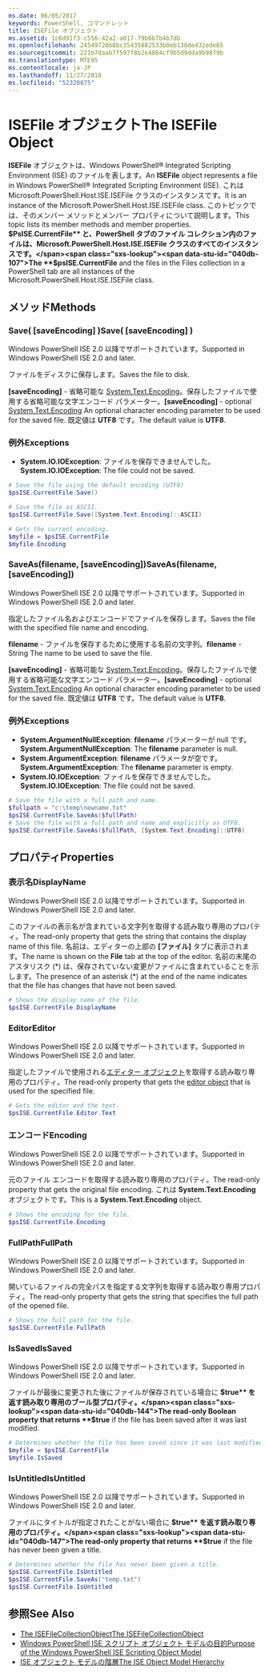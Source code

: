 ```yaml
---
ms.date: 06/05/2017
keywords: PowerShell, コマンドレット
title: ISEFile オブジェクト
ms.assetid: 1c6d91f3-c556-42a2-a017-79b6b7b4b7db
ms.openlocfilehash: 24549720b8bc35435882533b0eb138de432ede65
ms.sourcegitcommit: 221b7daab7f597f8b2e4864cf9b5d9dda9b9879b
ms.translationtype: MTE95
ms.contentlocale: ja-JP
ms.lasthandoff: 11/27/2018
ms.locfileid: "52320875"
---
```

# <a name="the-isefile-object"></a><span data-ttu-id="040db-103">ISEFile オブジェクト</span><span class="sxs-lookup"><span data-stu-id="040db-103">The ISEFile Object</span></span>

<span data-ttu-id="040db-104">**ISEFile** オブジェクトは、Windows PowerShell® Integrated Scripting Environment (ISE) のファイルを表します。</span><span class="sxs-lookup"><span data-stu-id="040db-104">An **ISEFile** object represents a file in Windows PowerShell® Integrated Scripting Environment (ISE).</span></span> <span data-ttu-id="040db-105">これは Microsoft.PowerShell.Host.ISE.ISEFile クラスのインスタンスです。</span><span class="sxs-lookup"><span data-stu-id="040db-105">It is an instance of the Microsoft.PowerShell.Host.ISE.ISEFile class.</span></span> <span data-ttu-id="040db-106">このトピックでは、そのメンバー メソッドとメンバー プロパティについて説明します。</span><span class="sxs-lookup"><span data-stu-id="040db-106">This topic lists its member methods and member properties.</span></span> <span data-ttu-id="040db-107">**$PsISE.CurrentFile** と、PowerShell タブのファイル コレクション内のファイルは、Microsoft.PowerShell.Host.ISE.ISEFile クラスのすべてのインスタンスです。</span><span class="sxs-lookup"><span data-stu-id="040db-107">The **$psISE.CurrentFile** and the files in the Files collection in a PowerShell tab are all instances of the Microsoft.PowerShell.Host.ISE.ISEFile class.</span></span>

## <a name="methods"></a><span data-ttu-id="040db-108">メソッド</span><span class="sxs-lookup"><span data-stu-id="040db-108">Methods</span></span>

### <a name="save-saveencoding-"></a><span data-ttu-id="040db-109">Save\( \[saveEncoding\] \)</span><span class="sxs-lookup"><span data-stu-id="040db-109">Save\( \[saveEncoding\] \)</span></span>

<span data-ttu-id="040db-110">Windows PowerShell ISE 2.0 以降でサポートされています。</span><span class="sxs-lookup"><span data-stu-id="040db-110">Supported in Windows PowerShell ISE 2.0 and later.</span></span>

<span data-ttu-id="040db-111">ファイルをディスクに保存します。</span><span class="sxs-lookup"><span data-stu-id="040db-111">Saves the file to disk.</span></span>

<span data-ttu-id="040db-112">**\[saveEncoding\]** - 省略可能な [System.Text.Encoding](https://msdn.microsoft.com/library/system.text.encoding.aspx)。保存したファイルで使用する省略可能な文字エンコード パラメーター。</span><span class="sxs-lookup"><span data-stu-id="040db-112">**\[saveEncoding\]** - optional [System.Text.Encoding](https://msdn.microsoft.com/library/system.text.encoding.aspx) An optional character encoding parameter to be used for the saved file.</span></span> <span data-ttu-id="040db-113">既定値は **UTF8** です。</span><span class="sxs-lookup"><span data-stu-id="040db-113">The default value is **UTF8**.</span></span>

### <a name="exceptions"></a><span data-ttu-id="040db-114">例外</span><span class="sxs-lookup"><span data-stu-id="040db-114">Exceptions</span></span>

- <span data-ttu-id="040db-115">**System.IO.IOException**: ファイルを保存できませんでした。</span><span class="sxs-lookup"><span data-stu-id="040db-115">**System.IO.IOException**: The file could not be saved.</span></span>

```powershell
# Save the file using the default encoding (UTF8)
$psISE.CurrentFile.Save()

# Save the file as ASCII.
$psISE.CurrentFile.Save([System.Text.Encoding]::ASCII)

# Gets the current encoding.
$myfile = $psISE.CurrentFile
$myfile.Encoding
```

### <a name="saveasfilename-saveencoding"></a><span data-ttu-id="040db-116">SaveAs\(filename, \[saveEncoding\]\)</span><span class="sxs-lookup"><span data-stu-id="040db-116">SaveAs\(filename, \[saveEncoding\]\)</span></span>

<span data-ttu-id="040db-117">Windows PowerShell ISE 2.0 以降でサポートされています。</span><span class="sxs-lookup"><span data-stu-id="040db-117">Supported in Windows PowerShell ISE 2.0 and later.</span></span>

<span data-ttu-id="040db-118">指定したファイル名およびエンコードでファイルを保存します。</span><span class="sxs-lookup"><span data-stu-id="040db-118">Saves the file with the specified file name and encoding.</span></span>

<span data-ttu-id="040db-119">**filename** - ファイルを保存するために使用する名前の文字列。</span><span class="sxs-lookup"><span data-stu-id="040db-119">**filename** - String The name to be used to save the file.</span></span>

<span data-ttu-id="040db-120">**\[saveEncoding\]** - 省略可能な [System.Text.Encoding](https://msdn.microsoft.com/library/system.text.encoding.aspx)。保存したファイルで使用する省略可能な文字エンコード パラメーター。</span><span class="sxs-lookup"><span data-stu-id="040db-120">**\[saveEncoding\]** - optional [System.Text.Encoding](https://msdn.microsoft.com/library/system.text.encoding.aspx) An optional character encoding parameter to be used for the saved file.</span></span> <span data-ttu-id="040db-121">既定値は **UTF8** です。</span><span class="sxs-lookup"><span data-stu-id="040db-121">The default value is **UTF8**.</span></span>

### <a name="exceptions"></a><span data-ttu-id="040db-122">例外</span><span class="sxs-lookup"><span data-stu-id="040db-122">Exceptions</span></span>

- <span data-ttu-id="040db-123">**System.ArgumentNullException**: **filename** パラメーターが null です。</span><span class="sxs-lookup"><span data-stu-id="040db-123">**System.ArgumentNullException**: The **filename** parameter is null.</span></span>
- <span data-ttu-id="040db-124">**System.ArgumentException**: **filename** パラメータが空です。</span><span class="sxs-lookup"><span data-stu-id="040db-124">**System.ArgumentException**: The **filename** parameter is empty.</span></span>
- <span data-ttu-id="040db-125">**System.IO.IOException**: ファイルを保存できませんでした。</span><span class="sxs-lookup"><span data-stu-id="040db-125">**System.IO.IOException**: The file could not be saved.</span></span>

```powershell
# Save the file with a full path and name.
$fullpath = "c:\temp\newname.txt"
$psISE.CurrentFile.SaveAs($fullPath)
# Save the file with a full path and name and explicitly as UTF8.
$psISE.CurrentFile.SaveAs($fullPath, [System.Text.Encoding]::UTF8)
```

## <a name="properties"></a><span data-ttu-id="040db-126">プロパティ</span><span class="sxs-lookup"><span data-stu-id="040db-126">Properties</span></span>

### <a name="displayname"></a><span data-ttu-id="040db-127">表示名</span><span class="sxs-lookup"><span data-stu-id="040db-127">DisplayName</span></span>

<span data-ttu-id="040db-128">Windows PowerShell ISE 2.0 以降でサポートされています。</span><span class="sxs-lookup"><span data-stu-id="040db-128">Supported in Windows PowerShell ISE 2.0 and later.</span></span>

<span data-ttu-id="040db-129">このファイルの表示名が含まれている文字列を取得する読み取り専用のプロパティ。</span><span class="sxs-lookup"><span data-stu-id="040db-129">The read-only property that gets the string that contains the display name of this file.</span></span> <span data-ttu-id="040db-130">名前は、エディターの上部の **[ファイル]** タブに表示されます。</span><span class="sxs-lookup"><span data-stu-id="040db-130">The name is shown on the **File** tab at the top of the editor.</span></span> <span data-ttu-id="040db-131">名前の末尾のアスタリスク \(\*\) は、保存されていない変更がファイルに含まれていることを示します。</span><span class="sxs-lookup"><span data-stu-id="040db-131">The presence of an asterisk \(\*\) at the end of the name indicates that the file has changes that have not been saved.</span></span>

```powershell
# Shows the display name of the file.
$psISE.CurrentFile.DisplayName
```

### <a name="editor"></a><span data-ttu-id="040db-132">Editor</span><span class="sxs-lookup"><span data-stu-id="040db-132">Editor</span></span>

<span data-ttu-id="040db-133">Windows PowerShell ISE 2.0 以降でサポートされています。</span><span class="sxs-lookup"><span data-stu-id="040db-133">Supported in Windows PowerShell ISE 2.0 and later.</span></span>

<span data-ttu-id="040db-134">指定したファイルで使用される[エディター オブジェクト](The-ISEEditor-Object.md)を取得する読み取り専用のプロパティ。</span><span class="sxs-lookup"><span data-stu-id="040db-134">The read-only property that gets the [editor object](The-ISEEditor-Object.md) that is used for the specified file.</span></span>

```powershell
# Gets the editor and the text.
$psISE.CurrentFile.Editor.Text
```

### <a name="encoding"></a><span data-ttu-id="040db-135">エンコード</span><span class="sxs-lookup"><span data-stu-id="040db-135">Encoding</span></span>

<span data-ttu-id="040db-136">Windows PowerShell ISE 2.0 以降でサポートされています。</span><span class="sxs-lookup"><span data-stu-id="040db-136">Supported in Windows PowerShell ISE 2.0 and later.</span></span>

<span data-ttu-id="040db-137">元のファイル エンコードを取得する読み取り専用のプロパティ。</span><span class="sxs-lookup"><span data-stu-id="040db-137">The read-only property that gets the original file encoding.</span></span> <span data-ttu-id="040db-138">これは **System.Text.Encoding** オブジェクトです。</span><span class="sxs-lookup"><span data-stu-id="040db-138">This is a **System.Text.Encoding** object.</span></span>

```powershell
# Shows the encoding for the file.
$psISE.CurrentFile.Encoding
```

### <a name="fullpath"></a><span data-ttu-id="040db-139">FullPath</span><span class="sxs-lookup"><span data-stu-id="040db-139">FullPath</span></span>

<span data-ttu-id="040db-140">Windows PowerShell ISE 2.0 以降でサポートされています。</span><span class="sxs-lookup"><span data-stu-id="040db-140">Supported in Windows PowerShell ISE 2.0 and later.</span></span>

<span data-ttu-id="040db-141">開いているファイルの完全パスを指定する文字列を取得する読み取り専用プロパティ。</span><span class="sxs-lookup"><span data-stu-id="040db-141">The read-only property that gets the string that specifies the full path of the opened file.</span></span>

```powershell
# Shows the full path for the file.
$psISE.CurrentFile.FullPath
```

### <a name="issaved"></a><span data-ttu-id="040db-142">IsSaved</span><span class="sxs-lookup"><span data-stu-id="040db-142">IsSaved</span></span>

<span data-ttu-id="040db-143">Windows PowerShell ISE 2.0 以降でサポートされています。</span><span class="sxs-lookup"><span data-stu-id="040db-143">Supported in Windows PowerShell ISE 2.0 and later.</span></span>

<span data-ttu-id="040db-144">ファイルが最後に変更された後にファイルが保存されている場合に **$true** を返す読み取り専用のブール型プロパティ。</span><span class="sxs-lookup"><span data-stu-id="040db-144">The read-only Boolean property that returns **$true** if the file has been saved after it was last modified.</span></span>

```powershell
# Determines whether the file has been saved since it was last modified.
$myfile = $psISE.CurrentFile
$myfile.IsSaved
```

### <a name="isuntitled"></a><span data-ttu-id="040db-145">IsUntitled</span><span class="sxs-lookup"><span data-stu-id="040db-145">IsUntitled</span></span>

<span data-ttu-id="040db-146">Windows PowerShell ISE 2.0 以降でサポートされています。</span><span class="sxs-lookup"><span data-stu-id="040db-146">Supported in Windows PowerShell ISE 2.0 and later.</span></span>

<span data-ttu-id="040db-147">ファイルにタイトルが指定されたことがない場合に **$true** を返す読み取り専用のプロパティ。</span><span class="sxs-lookup"><span data-stu-id="040db-147">The read-only property that returns **$true** if the file has never been given a title.</span></span>

```powershell
# Determines whether the file has never been given a title.
$psISE.CurrentFile.IsUntitled
$psISE.CurrentFile.SaveAs("temp.txt")
$psISE.CurrentFile.IsUntitled
```

## <a name="see-also"></a><span data-ttu-id="040db-148">参照</span><span class="sxs-lookup"><span data-stu-id="040db-148">See Also</span></span>

- [<span data-ttu-id="040db-149">The ISEFileCollectionObject</span><span class="sxs-lookup"><span data-stu-id="040db-149">The ISEFileCollectionObject</span></span>](The-ISEFileCollection-Object.md)
- [<span data-ttu-id="040db-150">Windows PowerShell ISE スクリプト オブジェクト モデルの目的</span><span class="sxs-lookup"><span data-stu-id="040db-150">Purpose of the Windows PowerShell ISE Scripting Object Model</span></span>](Purpose-of-the-Windows-PowerShell-ISE-Scripting-Object-Model.md)
- [<span data-ttu-id="040db-151">ISE オブジェクト モデルの階層</span><span class="sxs-lookup"><span data-stu-id="040db-151">The ISE Object Model Hierarchy</span></span>](The-ISE-Object-Model-Hierarchy.md)
